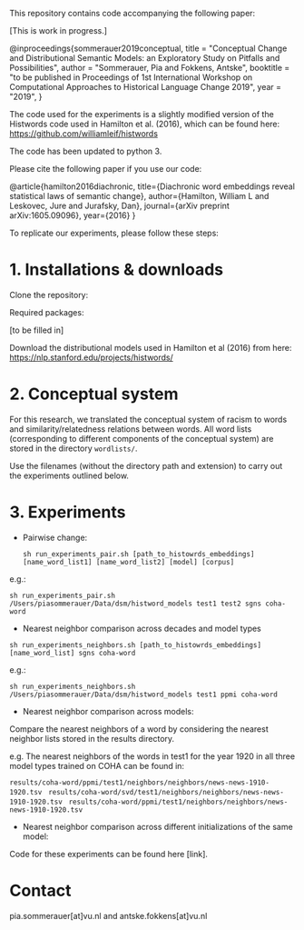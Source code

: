 This repository contains code accompanying the following paper:

[This is work in progress.]


@inproceedings{sommerauer2019conceptual,
    title = "Conceptual Change and Distributional Semantic Models:
              an Exploratory Study on Pitfalls and Possibilities",
    author = "Sommerauer, Pia  and Fokkens, Antske",
    booktitle = "to be published in Proceedings of 1st International Workshop
                  on Computational Approaches to Historical Language Change 2019",
    year = "2019",
}

The code used for the experiments is a slightly modified version of the Histwords code used in Hamilton et al. (2016), which can be found here: https://github.com/williamleif/histwords

The code has been updated to python 3.

Please cite the following paper if you use our code:

@article{hamilton2016diachronic,
  title={Diachronic word embeddings reveal statistical laws of semantic change},
  author={Hamilton, William L and Leskovec, Jure and Jurafsky, Dan},
  journal={arXiv preprint arXiv:1605.09096},
  year={2016}
}

To replicate our experiments, please follow these steps:

# 1. Installations & downloads

Clone the repository:

Required packages:

[to be filled in]

Download the distributional models used in Hamilton et al (2016) from here:
https://nlp.stanford.edu/projects/histwords/

# 2. Conceptual system

For this research, we translated the conceptual system of racism to words and similarity/relatedness relations between words. All word lists (corresponding to different components of the conceptual system) are stored in the directory `wordlists/`.

Use the filenames (without the directory path and extension) to carry out the experiments outlined below.

# 3. Experiments

* Pairwise change:

  `sh run_experiments_pair.sh [path_to_histowrds_embeddings] [name_word_list1] [name_word_list2] [model] [corpus]`

e.g.:

  `sh run_experiments_pair.sh /Users/piasommerauer/Data/dsm/histword_models test1 test2 sgns coha-word`


* Nearest neighbor comparison across decades and model types

`sh run_experiments_neighbors.sh [path_to_histowrds_embeddings] [name_word_list] sgns coha-word`

e.g.:

`sh run_experiments_neighbors.sh /Users/piasommerauer/Data/dsm/histword_models test1 ppmi coha-word`

* Nearest neighbor comparison across models:

Compare the nearest neighbors of a word by considering the nearest neighbor lists stored in the results directory.

e.g. The nearest neighbors of the words in test1 for the year 1920 in all three model types trained on COHA can be found in:

`results/coha-word/ppmi/test1/neighbors/neighbors/news-news-1910-1920.tsv `
`results/coha-word/svd/test1/neighbors/neighbors/news-news-1910-1920.tsv `
`results/coha-word/ppmi/test1/neighbors/neighbors/news-news-1910-1920.tsv `

* Nearest neighbor comparison across different initializations of the same model:

Code for these experiments can be found here [link].

# Contact

pia.sommerauer[at]vu.nl and antske.fokkens[at]vu.nl
